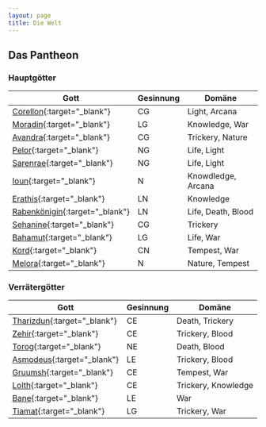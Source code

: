 ```yaml
---
layout: page
title: Die Welt
---
```


## Das Pantheon
### Hauptgötter 

Gott | Gesinnung | Domäne
--- | --- | ---
[Corellon](http://forgottenrealms.wikia.com/wiki/Corellon){:target="_blank"} | CG | Light, Arcana
[Moradin](http://forgottenrealms.wikia.com/wiki/Moradin){:target="_blank"} | LG | Knowledge, War
[Avandra](http://dnd4.wikia.com/wiki/Avandra){:target="_blank"} | CG | Trickery, Nature
[Pelor](https://1d4chan.org/wiki/Pelor){:target="_blank"} | NG | Life, Light 
[Sarenrae](http://pathfinder.wikia.com/wiki/Sarenrae){:target="_blank"} | NG | Life, Light
[Ioun](http://dnd4.wikia.com/wiki/Ioun){:target="_blank"} | N | Knowdledge, Arcana
[Erathis](http://dnd4.wikia.com/wiki/Erathis){:target="_blank"} | LN | Knowledge
[Rabenkönigin](http://dnd4.wikia.com/wiki/Raven_Queen){:target="_blank"} | LN | Life, Death, Blood
[Sehanine](http://forgottenrealms.wikia.com/wiki/Sehanine_Moonbow){:target="_blank"} | CG | Trickery
[Bahamut](http://forgottenrealms.wikia.com/wiki/Bahamut){:target="_blank"} | LG | Life, War
[Kord](http://dungeonanddragons.wikia.com/wiki/Kord){:target="_blank"} | CN | Tempest, War
[Melora](http://dnd4.wikia.com/wiki/Melora){:target="_blank"} | N | Nature, Tempest

### Verrätergötter 

Gott | Gesinnung | Domäne
--- | --- | ---
[Tharizdun](http://forgottenrealms.wikia.com/wiki/Tharizdun){:target="_blank"} | CE | Death, Trickery
[Zehir](http://forgottenrealms.wikia.com/wiki/Zehir){:target="_blank"} | CE | Trickery, Blood
[Torog](http://nuntonlibrary.wikia.com/wiki/Torog){:target="_blank"} | NE | Death, Blood
[Asmodeus](http://forgottenrealms.wikia.com/wiki/Asmodeus){:target="_blank"} | LE | Trickery, Blood
[Gruumsh](http://forgottenrealms.wikia.com/wiki/Gruumsh){:target="_blank"} | CE | Tempest, War
[Lolth](http://forgottenrealms.wikia.com/wiki/Lolth){:target="_blank"} | CE | Trickery, Knowledge
[Bane](http://forgottenrealms.wikia.com/wiki/Bane){:target="_blank"} | LE | War
[Tiamat](http://forgottenrealms.wikia.com/wiki/Tiamat){:target="_blank"} | LG | Trickery, War


